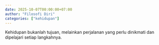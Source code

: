 ```yaml
---
date: 2025-10-07T00:00:00+07:00
author: "Filosofi Diri"
categories: ["kehidupan"]
---
```


Kehidupan bukanlah tujuan, melainkan perjalanan yang perlu dinikmati dan dipelajari setiap langkahnya.